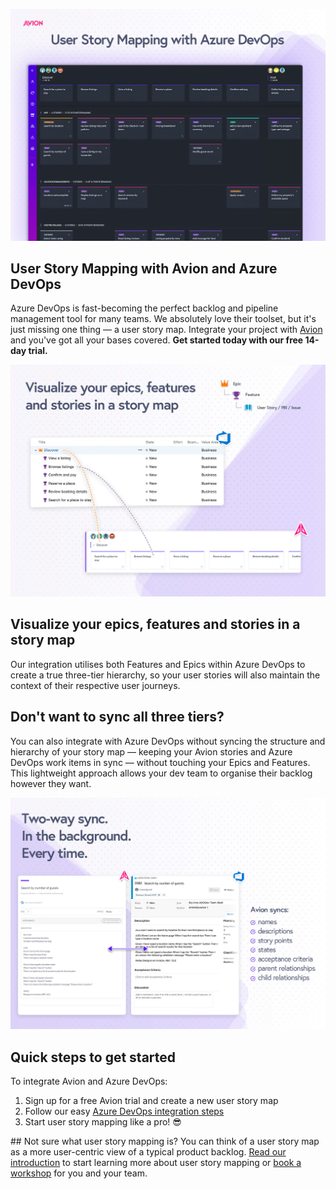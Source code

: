 [![Avion User Story Map with Azure DevOps](https://raw.githubusercontent.com/avion-app/ado-marketplace-extension/master/images/story-mapping-with-avion-and-azure-devops.jpg)](https://raw.githubusercontent.com/avion-app/ado-marketplace-extension/master/images/story-mapping-with-avion-and-azure-devops.jpg)

## User Story Mapping with Avion and Azure DevOps

Azure DevOps is fast-becoming the perfect backlog and pipeline management tool for many teams. We absolutely love their toolset, but it's just missing one thing — a user story map. Integrate your project with [Avion](https://www.avion.io) and you've got all your bases covered. **Get started today with our free 14-day trial.**

[![Three-tier user story map syncing with Avion](https://raw.githubusercontent.com/avion-app/ado-marketplace-extension/master/images/epics-features.jpg)](https://raw.githubusercontent.com/avion-app/ado-marketplace-extension/master/images/epics-features.jpg)

## Visualize your epics, features and stories in a story map
Our integration utilises both Features and Epics within Azure DevOps to create a true three-tier hierarchy, so your user stories will also maintain the context of their respective user journeys.

## Don't want to sync all three tiers?
You can also integrate with Azure DevOps without syncing the structure and hierarchy of your story map — keeping your Avion stories and Azure DevOps work items in sync — without touching your Epics and Features. This lightweight approach allows your dev team to organise their backlog however they want.

[![Two-way syncing with Avion](https://raw.githubusercontent.com/avion-app/ado-marketplace-extension/master/images/two-way-syncing.jpg)](https://raw.githubusercontent.com/avion-app/ado-marketplace-extension/master/images/two-way-syncing.jpg)

## Quick steps to get started
To integrate Avion and Azure DevOps:

  1. Sign up for a free Avion trial and create a new user story map
  2. Follow our easy [Azure DevOps integration steps](https://help.avion.io/docs/integrations/azure-devops)
  3. Start user story mapping like a pro! 😎

## Not sure what user story mapping is?
You can think of a user story map as a more user-centric view of a typical product backlog. [Read our introduction](https://www.avion.io/what-is-user-story-mapping/) to start learning more about user story mapping or [book a workshop](https://www.avion.io/user-story-mapping-workshop/) for you and your team.
